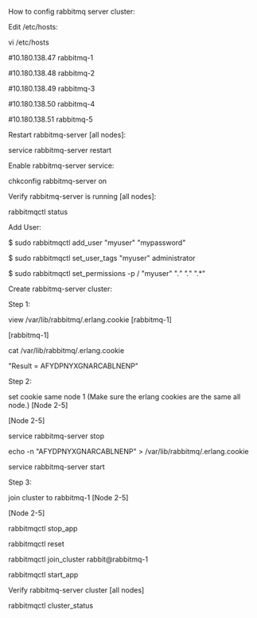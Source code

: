 How to config rabbitmq server cluster:

Edit /etc/hosts:

vi /etc/hosts

#10.180.138.47  rabbitmq-1

#10.180.138.48  rabbitmq-2

#10.180.138.49  rabbitmq-3

#10.180.138.50  rabbitmq-4

#10.180.138.51  rabbitmq-5



Restart rabbitmq-server [all nodes]:

service rabbitmq-server restart

Enable rabbitmq-server service:

chkconfig rabbitmq-server on


Verify rabbitmq-server is running [all nodes]:

rabbitmqctl status



Add User:

$ sudo rabbitmqctl add_user "myuser" "mypassword"

$ sudo rabbitmqctl set_user_tags "myuser" administrator

$ sudo rabbitmqctl set_permissions -p / "myuser" ".*" ".*" ".*"


Create rabbitmq-server cluster:

Step 1:

view /var/lib/rabbitmq/.erlang.cookie [rabbitmq-1]

[rabbitmq-1]

cat /var/lib/rabbitmq/.erlang.cookie

"Result = AFYDPNYXGNARCABLNENP"


Step 2:

set cookie same node 1 (Make sure the erlang cookies are the same all node.) [Node 2-5]

[Node 2-5]

service rabbitmq-server stop

echo -n "AFYDPNYXGNARCABLNENP" > /var/lib/rabbitmq/.erlang.cookie

service rabbitmq-server start


Step 3:

join cluster to rabbitmq-1 [Node 2-5]

[Node 2-5]

rabbitmqctl stop_app

rabbitmqctl reset

rabbitmqctl join_cluster rabbit@rabbitmq-1

rabbitmqctl start_app

Verify rabbitmq-server cluster [all nodes]

rabbitmqctl cluster_status

